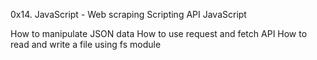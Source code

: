 0x14. JavaScript - Web scraping
Scripting
API
JavaScript




How to manipulate JSON data
How to use request and fetch API
How to read and write a file using fs module
